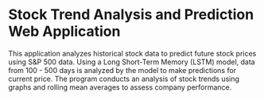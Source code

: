 # Stock Trend Analysis and Prediction Web Application

This application analyzes historical stock data to predict future stock prices using S&P 500 data. Using a Long Short-Term Memory (LSTM) model, data from 100 - 500 days is analyzed by the model to make predictions for current price. The program conducts an analysis of stock trends using graphs and rolling mean averages to assess company performance.  
